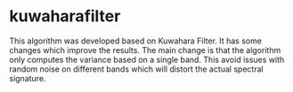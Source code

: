# kuwaharafilter
This algorithm was developed based on Kuwahara Filter. It has some changes which improve the results. The main change is that the algorithm only computes the variance based on a single band. This avoid issues with random noise on different bands which will distort the actual spectral signature.
